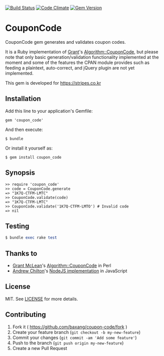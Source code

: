 [![Build Status](https://travis-ci.org/baxang/coupon-code.svg)](https://travis-ci.org/baxang/coupon-code)
[![Code Climate](https://codeclimate.com/github/baxang/coupon-code/badges/gpa.svg)](https://codeclimate.com/github/baxang/coupon-code)
[![Gem Version](https://badge.fury.io/rb/coupon_code.svg)](http://badge.fury.io/rb/coupon_code)

# CouponCode

CouponCode gem generates and validates coupon codes.

It is a Ruby implementation of [Grant][grant]'s [Algorithm::CouponCode][couponcode],
but please note that only basic generation/validation functionality  implemented at the moment and
some of the features the CPAN module provides such as feeding a plaintext, auto-correct, and jQuery plugin are
not yet implemented.

This gem is developed for https://stripes.co.kr

## Installation

Add this line to your application's Gemfile:

    gem 'coupon_code'

And then execute:

    $ bundle

Or install it yourself as:

    $ gem install coupon_code

## Synopsis

    >> require 'coupon_code'
    >> code = CouponCode.generate
    => "1K7Q-CTFM-LMTC"
    >> CouponCode.validate(code)
    => "1K7Q-CTFM-LMTC"
    >> CouponCode.validate('1K7Q-CTFM-LMTO') # Invalid code
    => nil

## Testing

```ruby
$ bundle exec rake test
```

## Thanks to

 - [Grant McLean][grant]'s [Algorithm::CouponCode][couponcode] in Perl
 - [Andrew Chilton][chilts]'s [NodeJS implementation][node-couponcode] in JavaScript

## License

MIT. See [LICENSE][license] for more details.

## Contributing

1. Fork it ( https://github.com/baxang/coupon-code/fork )
2. Create your feature branch (`git checkout -b my-new-feature`)
3. Commit your changes (`git commit -am 'Add some feature'`)
4. Push to the branch (`git push origin my-new-feature`)
5. Create a new Pull Request

[grant]: https://github.com/grantm/
[couponcode]: https://github.com/grantm/Algorithm-CouponCode
[chilts]: https://github.com/chilts
[node-couponcode]: https://github.com/chilts/node-coupon-code
[license]: https://raw.github.com/appsattic/node-coupon-code/master/LICENSE
